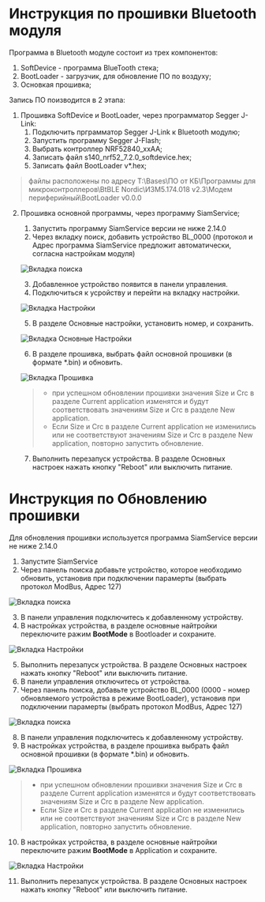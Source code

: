 # Инструкция по прошивки Bluetooth модуля

Программа в Bluetooth модуле состоит из трех компонентов:
1. SoftDevice - программа BlueTooth стека;
2. BootLoader - загрузчик, для обновление ПО по воздуху;
3. Основкая прошивка;

Запись ПО поизводится в 2 этапа:
1. Прошивка SoftDevice и BootLoader, через программатор Segger J-Link:
	1. Подключить прграмматор Segger J-Link к Bluetooth модулю;
	2. Запустить программу Segger J-Flash;
	3. Выбрать контроллер NRF52840_xxAA;
	4. Записать файл s140_nrf52_7.2.0_softdevice.hex;
	5. Записать файл BootLoader v*.hex;

> файлы расположены по адресу T:\Bases\ПО от КБ\Программы для микроконтроллеров\BtBLE Nordic\ИЗМ5.174.018 v2.3\Модем периферийный\BootLoader v0.0.0

2. Прошивка основной программы, через программу SiamService;
	1. Запустить программу SiamService версии не ниже 2.14.0
	2. Через вкладку поиск, добавить устройство BL_0000
	(протокол и Адрес программа SiamService предложит автоматически, согласна настройкам модуля)

	![Вкладка поиска](./image/SiamService1.png)

	3. Добавленное устройство появится в панели управления.
	4. Подключиться к усройству и перейти на вкладку настройки.

	![Вкладка Настройки](./image/SiamService2.png)

	5. В разделе Основные настройки, установить номер, и сохранить.

	![Вкладка Основные Настройки](./image/SiamService3.png)

	6. В разделе прошивка, выбрать файл основной прошивки (в формате *.bin) и обновить.

	![Вкладка Прошивка](./image/SiamService4.png)

	>	* при успешном обновлении прошивки значения Size и Crc в разделе Current application изменятся и будут соответствовать значениям Size и Crc в разделе New application.
	>	* Если Size и Crc в разделе Current application не изменились или не соответствуют значениям Size и Crc в разделе New application, повторно запустить обновление.
	7. Выполнить перезапуск устройства. В разделе Основных настроек нажать кнопку "Reboot" или выключить питание.



# Инструкция по Обновлению прошивки

Для обновления прошивки используется программа SiamService версии не ниже 2.14.0

1. Запустите SiamService
2. Через панель поиска добавьте устройство, которое необходимо обновить, установив при подключении парамерты (выбрать протокол ModBus, Адрес 127)

![Вкладка поиска](./image/SiamService5.png)

3. В панели управления подключитесь к добавленному устройству.
4. В настройках устройства, в разделе основные найтройки переключите ражим **BootMode** в Bootloader и сохраните.

![Вкладка Настройки](./image/SiamService6.png)

5. Выполнить перезапуск устройства. В разделе Основных настроек нажать кнопку "Reboot" или выключить питание.
6. В панели управления отключитесь от устройства.
7. Через панель поиска, добавьте устройство BL_0000 (0000 - номер обновляемого устройства в режиме BootLoader), установив при подключении парамерты (выбрать протокол ModBus, Адрес 127)

![Вкладка поиска](./image/SiamService1.png)

8. В панели управления подключитесь к добавленному устройству.
9. В настройках устройства, в разделе прошивка выбрать файл основной прошивки (в формате *.bin) и обновить.

![Вкладка Прошивка](./image/SiamService4.png)

>	* при успешном обновлении прошивки значения Size и Crc в разделе Current application изменятся и будут соответствовать значениям Size и Crc в разделе New application.
>	* Если Size и Crc в разделе Current application не изменились или не соответствуют значениям Size и Crc в разделе New application, повторно запустить обновление.
10. В настройках устройства, в разделе основные найтройки переключите ражим **BootMode** в Application и сохраните.

![Вкладка Настройки](./image/SiamService7.png)

11. Выполнить перезапуск устройства. В разделе Основных настроек нажать кнопку "Reboot" или выключить питание.